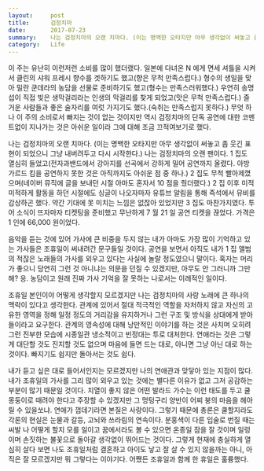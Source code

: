 ```yaml
---
layout:     post
title:      검정치마
date:       2017-07-23
summary:    나는 검정치마의 오랜 치마다. (이는 명백한 오타지만 아무 생각없이 써놓고 좀 웃긴 표현이 되었으니 그냥 내버려두고 다시 시작한다.) 나는 검정치마의 오랜 팬이다. 1집도 열심히 들었고(전자과밴드에서 강아지를 선곡에서 강하게 밀어 공연까지 올렸다. 아방가르드 킴을 공연하지 못한 것은 아직까지도 아쉬운 점 중 하나.) 2집도 무척 빨아제꼈으며(네이버 뮤직에 글을 보내던 시절 아마도 혼자서 10점을 줬더랬다.) 2집 이후 미적미적하게 활동을 하던 시절에도 싱글이 나오자마자 유튜브 알림을 통해 즉석에서 뮤비를 감상하곤 했다. 약간 기대에 못 미치는 느낌은 없잖아 있었지만 3집도 마찬가지였다. 투어 소식이 뜨자마자 티켓팅을 준비했고 무난하게 7월 21일 공연 티켓을 끊었다. 가격은 1인에 66,000원이었다.
category:   Life
---
```


이 주는 유난히 이런저런 소비를 많이 했더랬다. 일본에 다녀온 N 에게 면세 셔틀을 시켜서 클린의 샤워 프레시 향수를 겟하기도 했고(향은 무척 만족스럽다.) 형수의 생일을 맞아 밀란 쿤데라의 농담을 선물로 준비하기도 했고(형수는 만족스러워했다.) 우연히 송명섭이 직접 빚은 생막걸리라는 인생의 막걸리를 찾게 되었고(맛은 무척 만족스럽다.) 즐거운 사람들과 좋은 술자리를 여럿 가지기도 했다.(숙취는 만족스럽지 못하다.) 무엇 하나 이 주의 소비로서 빠지는 것이 없는 것이지만 역시 검정치마의 단독 공연에 대한 코멘트없이 지나가는 것은 아쉬운 일이라 그에 대해 조금 끄적여보기로 했다.

나는 검정치마의 오랜 치마다. (이는 명백한 오타지만 아무 생각없이 써놓고 좀 웃긴 표현이 되었으니 그냥 내버려두고 다시 시작한다.) 나는 검정치마의 오랜 팬이다. 1 집도 열심히 들었고(전자과밴드에서 강아지를 선곡에서 강하게 밀어 공연까지 올렸다. 아방가르드 킴을 공연하지 못한 것은 아직까지도 아쉬운 점 중 하나.) 2 집도 무척 빨아제꼈으며(네이버 뮤직에 글을 보내던 시절 아마도 혼자서 10 점을 줬더랬다.) 2 집 이후 미적미적하게 활동을 하던 시절에도 싱글이 나오자마자 유튜브 알림을 통해 즉석에서 뮤비를 감상하곤 했다. 약간 기대에 못 미치는 느낌은 없잖아 있었지만 3 집도 마찬가지였다. 투어 소식이 뜨자마자 티켓팅을 준비했고 무난하게 7 월 21 일 공연 티켓을 끊었다. 가격은 1 인에 66,000 원이었다.

음악을 듣는 것에 있어 가사에 큰 비중을 두지 않는 내가 아마도 가장 많이 기억하고 있는 가사들은 조휴일이 써내려간 문구들일 것이다. 공연을 보면서 아직도 내가 1 집 앨범의 적잖은 노래들의 가사를 외우고 있다는 사실에 놀랄 정도였으니 말이다. 혹자는 머리가 좋으니 당연히 그런 것 아니냐는 의문을 던질 수 있겠지만, 아무도 안 그러니까 그만해? 응. 농담이고 원래 진짜 가사 기억을 잘 못하는 나로서는 이례적인 일이다.

조휴일 본인이야 어떻게 생각할지 모르겠지만 나는 검정치마의 사랑 노래에 큰 하나의 맥락이 있다고 생각한다. 관계에 있어서 절대 적극적인 역할을 자처하지 않고 자신의 고유한 영역을 정해 일정 정도의 거리감을 유지하거나 그런 구조 및 방식을 상대에게 받아들이라고 요구한다. 관계의 영속성에 대해 낭만적인 이야기를 하는 것은 사치며 오히려 그런 진부한 모습에 시종일관 냉소적이고 빈정대는 투로 대처한다. 연애라는 것은 그렇게 대단할 것도 진지할 것도 없으며 마음에 들면 드는 대로, 아니면 그냥 아닌 대로 하는 것이다. 빠지기도 쉽지만 돌아서는 것도 쉽다.

내가 듣고 싶은 대로 들어서인지는 모르겠지만 나의 연애관과 맞닿아 있는 지점이 많다. 내가 조휴일의 가사를 그리 많이 외우고 있는 것에는 별다른 이유가 없고 그저 공감하는 부분이 많기 때문일 것이다. 치열이 좋지 않은 어떤 발라드 가수는 이런 태도를 두고 쿨몽둥이로 때려야 한다고 주장할 수 있겠지만 그 멍텅구리 양반이 어찌 붕의 마음을 헤아릴 수 있을쏘냐. 연애가 껍데기라면 본질은 사랑이다. 그렇기 때문에 총론은 쿨할지라도 각론의 현실은 눈물과 갈등, 고뇌와 쓰라림의 연속이다. 분홍색이 다른 입술로 번질 때는 씨발 나 어떻게 할지 모를 일이고 꿈에서라도 볼 수 있으면 온종일 잠을 잘 것이며 일렁이며 손짓하는 불꽃으로 돌아갈 생각없이 뛰어드는 것이다. 그렇게 현재에 충실하게 열심히 살다 보면 나도 조휴일처럼 결혼하고 아이도 낳고 잘 살 수 있지 않을까는 아니, 아직은 잘 모르겠지만 뭐 그렇다는 이야기다. 어쨌든 조휴일과 함께 한 휴일은 훌륭했다.
